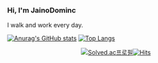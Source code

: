 
### Hi, I'm JainoDominc
I walk and work every day.

[![Anurag's GitHub stats](https://github-readme-stats.vercel.app/api?username=jeongjaino&show_icons=true&theme=merko)](https://github.com/jeongjaino/github-readme-stats)
 [![Top Langs](https://github-readme-stats.vercel.app/api/top-langs/?username=jeongjaino&langs_count=10&layout=compact&theme=dark)](https://github.com/jeongjaino)


 <div align=center>

[![Solved.ac프로필](http://mazassumnida.wtf/api/mini/generate_badge?boj=akgk155)](https://solved.ac/akgk155)[![Hits](https://hits.seeyoufarm.com/api/count/incr/badge.svg?url=https://github.com/jeongjaino)](https://hits.seeyoufarm.com) 

</div>
